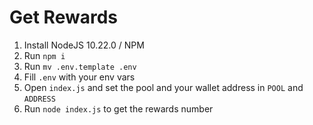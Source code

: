 # Get Rewards

1. Install NodeJS 10.22.0 / NPM
2. Run `npm i`
3. Run `mv .env.template .env`
4. Fill `.env` with your env vars
5. Open `index.js` and set the pool and your wallet address in `POOL` and `ADDRESS`
6. Run `node index.js` to get the rewards number
